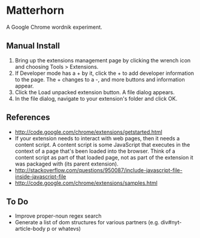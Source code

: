 Matterhorn
==========

A Google Chrome wordnik experiment.

Manual Install
--------------

1. Bring up the extensions management page by clicking the wrench icon and choosing Tools > Extensions.
2. If Developer mode has a + by it, click the + to add developer information to the page. The + changes to a -, and more buttons and information appear.
3. Click the Load unpacked extension button. A file dialog appears.
4. In the file dialog, navigate to your extension's folder and click OK.

References
----------

* http://code.google.com/chrome/extensions/getstarted.html
* If your extension needs to interact with web pages, then it needs a content script. 
	A content script is some JavaScript that executes in the context of a page that's 
	been loaded into the browser. Think of a content script as part of that loaded 
	page, not as part of the extension it was packaged with (its parent extension).
* http://stackoverflow.com/questions/950087/include-javascript-file-inside-javascript-file
* http://code.google.com/chrome/extensions/samples.html

To Do
-----

* Improve proper-noun regex search
* Generate a list of dom structures for various partners (e.g. div#nyt-article-body p or whatevs)